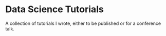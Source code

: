 # Data Science Tutorials

A collection of tutorials I wrote, either to be published or for a conference talk.
